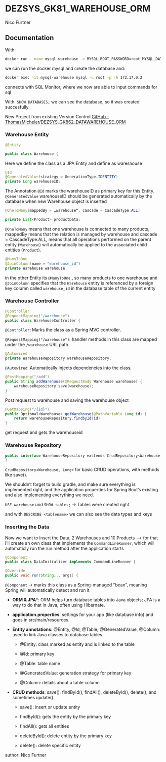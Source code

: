 # DEZSYS_GK81_WAREHOUSE_ORM

Nico Furtner

## Documentation

With:

```bash
docker run --name mysql-warehouse -e MYSQL_ROOT_PASSWORD=root MYSQL_DATABASE= warehouse -p 3306:3306
```

we can run the docker mysql and create the database and:

```bash
docker exec -it mysql-warehouse mysql -u root -p -h 172.17.0.2
```

connects with SQL Monitor, where we now are able to input commands for sql

With  ```SHOW DATABASES;``` we can see the database, so it was created succesfully.

New Project from existing Version Control [GitHub - ThomasMicheler/DEZSYS_GK862_DATAWAREHOUSE_ORM](https://github.com/ThomasMicheler/DEZSYS_GK862_DATAWAREHOUSE_ORM)

### Warehouse Entity

```java
@Entity

public class Warehouse {
```

Here we define the class as a JPA Entity and define as wareshouse

```java
@Id
@GeneratedValue(strategy = GenerationType.IDENTITY)
private Long warehouseID; 
```

The Annotation ``@Id`` marks the warehouseID as primary key for this Entity. `@GeneratedValue` warehouseID should be generated automatically by the database when new Warehouse object is inserted

```java
@OneToMany(mappedBy = „warehouse“, cascade = CascadeType.ALL)

private List<Product> productData;
```

``@OneToMany`` means that one warehouse is connected to many products, mappedBy means that the relation is managed by warehouse and cascade = CascadeType.ALL, means that all operations performed on the parent entity (`Warehouse`) will automatically be applied to the associated child entities (`Product`).

```java
@ManyToOne
@JoinColumn(name = "warehouse_id")
private Warehouse warehouse;
```

in the other Entity its `@ManyToOne` , so many products to one warehouse and ``@JoinColumn`` specifies that the `Warehouse` entity is referenced by a foreign key column called `warehouse_id` in the database table of the current entity

### Warehouse Controller

```java
@Controller
@RequestMapping("/warehouse")
public class WarehouseController {
```

``@Controller``: Marks the class as a Spring MVC controller.

`@RequestMapping("/warehouse")`: handler methods in this class are mapped under the `/warehouse` URL path.

```java
@Autowired 
private WarehouseRepository warehouseRepository;
```

`@Autowired`: Automatically injects dependencies into the class.

```java
@PostMapping("/add")
public String addWarehouse(@RequestBody Warehouse warehouse) {
    warehouseRepository.save(warehouse);
}
```

Post request to warehouse and saving the warehouse object

```java
@GetMapping("/{id}")
public Optional<Warehouse> getWarehouse(@PathVariable Long id) {
    return warehouseRepository.findbyId(id)
}
```

get request and gets the warehouseid

### Warehouse Repository

```java
public interface WarehouseRepository exstends CrudRepository<Warehouse, long> {   
}
```

``CrudRepository<Warehouse, Long>`` for basic CRUD operations, with methods like save().

We shouldn’t forget to build gradle, and make sure everything is implemented
right, and the application.properties for Spring Boot’s existing and also
implementing everything we need.

``USE warehouse`` und ``SHOW tables;`` -> Tables were created right

and with ``DESCRIBE <tablename>`` we can also see the data types and keys

### Inserting the Data

Now we want to Insert the Data, 2 Warehouses and 10 Products --> for that i'll create an own class that implements the `CommandLineRunner`, which will automaticly run the run method after the application starts

```java
@Component  
public class DataInitializer implements CommandLineRunner {
```

```java
@Override
public void run(String... args) {
```

`@Component` -> marks this class as a Spring-managed "bean", meaning Spring will automatically detect and run it

- **ORM & JPA***: ORM helps turn database tables into Java objects; JPA is a way to do that in Java, often using Hibernate.
  
- **application.properties**: settings for your app (like database info) and goes in src/main/resources.
  
- **Entity annotations**: @Entity, @Id, @Table, @GeneratedValue, @Column: used to link Java classes to database tables.
  
  - @Entity: class marked as entity and is linked to the table
    
  - @Id: primary key
    
  - @Table: table name
    
  - @GeneratedValue: generation strategy for primary key
    
  - @Column: details about a table column
    
- **CRUD methods**: save(), findById(), findAll(), deleteById(), delete(), and sometimes update().
  
  - save(): insert or update entity
    
  - findById(): gets the entity by the primary key
    
  - findAll(): gets all entities
    
  - deleteById(): delete entity by the primary key
    
  - delete(): delete specific entity
    

author: Nico Furtner
